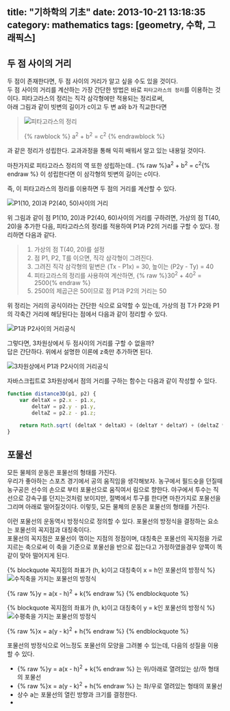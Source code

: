 title: "기하학의 기초"
date: 2013-10-21 13:18:35
category: mathematics
tags: [geometry, 수학, 그래픽스]
---

## 두 점 사이의 거리

두 점이 존재한다면, 두 점 사이의 거리가 알고 싶을 수도 있을 것이다.  
두 점 사이의 거리를 계산하는 가장 간단한 방법은 바로 ``피타고라스의 정리``를 이용하는 것이다.
피타고라스의 정리는 직각 삼각형에만 적용되는 정리로써,  
아래 그림과 같이 빗변의 길이가 c이고 두 변 a와 b가 직교한다면

> ![피타고라스의 정리](/imgs/pitagoras.png)
>
> {% rawblock %}
a<sup>2</sup> + b<sup>2</sup> = c<sup>2</sup>
{% endrawblock %}

과 같은 정리가 성립한다.
교과과정을 통해 익히 배워서 알고 있는 내용일 것이다.

마찬가지로 피타고라스 정리의 역 또한 성립하는데.. {% raw %}a<sup>2</sup> + b<sup>2</sup> = c<sup>2</sup>{% endraw %} 이 성립한다면 이 삼각형의 빗변의 길이는 c이다.

즉, 이 피타고라스의 정리를 이용하면 두 점의 거리를 계산할 수 있다.

![P1(10, 20)과 P2(40, 50)사이의 거리](/imgs/pitagoras_ex1.png)

위 그림과 같이 점 P1(10, 20)과 P2(40, 60)사이의 거리를 구하려면, 가상의 점 T(40, 20)을 추가한 다음, 피타고라스의 정리를 적용하여 P1과 P2의 거리를 구할 수 있다. 정리하면 다음과 같다.

> 1. 가상의 점 T(40, 20)를 설정
> 2. 점 P1, P2, T를 이으면, 직각 삼각형이 그려진다.
> 3. 그려진 직각 삼각형의 밑변은 (Tx - P1x) = 30, 높이는 (P2y - Ty) = 40
> 4. 피타고라스의 정리를 사용하여 계산하면, {% raw %}30<sup>2</sup> + 40<sup>2</sup> = 2500{% endraw %}
> 5. 2500의 제곱근은 50이므로 점 P1과 P2의 거리는 50


위 정리는 거리의 공식이라는 간단한 식으로 요약할 수 있는데, 가상의 점 T가 P2와 P1의 각축간 거리에 해당된다는 점에서 다음과 같이 정리할 수 있다.

![P1과 P2사이의 거리공식](/imgs/pitagoras_ex2.png)


그렇다면, 3차원상에서 두 점사이의 거리를 구할 수 없을까?  
답은 간단하다. 위에서 설명한 이론에 z축만 추가하면 된다.

![3차원상에서 P1과 P2사이의 거리공식](/imgs/pitagoras_ex3.png)

자바스크립트로 3차원상에서 점의 거리를 구하는 함수는 다음과 같이 작성할 수 있다.

```js 두 점 사이의 거리
function distance3D(p1, p2) {
    var deltaX = p2.x - p1.x,
        deltaY = p2.y - p1.y,
        deltaZ = p2.z - p1.z;

    return Math.sqrt( (deltaX * deltaX) + (deltaY * deltaY) + (deltaZ * deltaZ) );
}
```
  
  
## 포물선
모든 물체의 운동은 포물선의 형태를 가진다.  
우리가 좋아하는 스포츠 경기에서 공의 움직임을 생각해보자. 농구에서 필드슛을 던질때 농구공은 선수의 손으로 부터 포물선으로 움직여서 림으로 향한다. 야구에서 투수는 직선으로 강속구를 던지는것처럼 보이지만, 절벽에서 투구를 한다면 마찬가지로 포물선을 그리며 아래로 떨어질것이다. 이렇듯, 모든 물체의 운동은 포물선의 형태를 가진다.

이런 포물선의 운동역시 방정식으로 정의할 수 있다. 포물선의 방정식을 결정하는 요소는 포물선의 꼭지점과 대칭축이다.  
포물선의 꼭지점은 포물선이 꺾이는 지점의 정점이며, 대칭축은 포물선의 꼭지점을 가로지르는 축으로써 이 축을 기준으로 포물선을 반으로 접는다고 가정하였을경우 양쪽이 똑같이 맞아 떨어지게 된다.

{% blockquote 꼭지점의 좌표가 (h, k)이고 대칭축이 x = h인 포물선의 방정식 %}
![수직축을 가지는 포물선의 방정식](/imgs/parabola_v.png)
  
{% raw %}y = a(x - h)<sup>2</sup> + k{% endraw %}
{% endblockquote %}
  
{% blockquote 꼭지점의 좌표가 (h, k)이고 대칭축이 y = k인 포물선의 방정식 %}
![수평축을 가지는 포물선의 방정식](/imgs/parabola_h.png)  
  
{% raw %}x = a(y - k)<sup>2</sup> + h{% endraw %}
{% endblockquote %}  

포물선의 방정식으로 어느정도 포물선의 모양을 그려볼 수 있는데, 다음의 성질을 이용할 수 있다.

* {% raw %}y = a(x - h)<sup>2</sup> + k{% endraw %} 는 위/아래로 열려있는 상/하 형태의 포물선
* {% raw %}x = a(y - k)<sup>2</sup> + h{% endraw %} 는 좌/우로 열려있는 형태의 포물선
* 상수 a는 포물선의 열린 방향과 크기를 결정한다.
 * 






